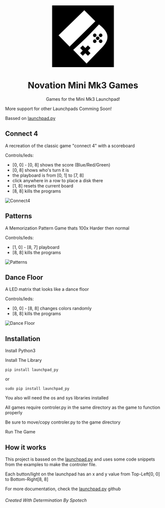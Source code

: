 <p align="center"><img src="https://raw.githubusercontent.com/SpotechYT/Novation-Mini-Mk3-Games/main/images/Logo.jpg" height="200"></p>
<h1 align="center">Novation Mini Mk3 Games</h1>
<p align="center">Games for the Mini Mk3 Launchpad!</p>

More support for other Launchpads Comming Soon!

Bassed on [launchpad.py](https://github.com/FMMT666/launchpad.py)

## Connect 4
A recreation of the classic game "connect 4" with a scoreboard

Controls/leds:
- [0, 0] - [0, 8] shows the score (Blue/Red/Green)
- [0, 8] shows who's turn it is
- the playboard is from [0, 1] to [7, 8]
- click anywhere in a row to place a disk there
- [1, 8] resets the current board
- [8, 8] kills the programs

![Connect4](https://raw.githubusercontent.com/SpotechYT/Novation-Mini-Mk3-Games/main/Connect4/example.gif)

## Patterns
A Memorization Pattern Game thats 100x Harder then normal

Controls/leds:
- [1, 0] - [8, 7] playboard
- [8, 8] kills the programs

![Patterns](https://raw.githubusercontent.com/SpotechYT/Novation-Mini-Mk3-Games/main/Patterns/example.gif)

## Dance Floor
A LED matrix that looks like a dance floor

Controls/leds:
- [0, 0] - [8, 8] changes colors randomly
- [8, 8] kills the programs

![Dance Floor](https://raw.githubusercontent.com/SpotechYT/Novation-Mini-Mk3-Games/main/DanceFloor/example.gif)

## Installation
Install Python3

Install The Library
```
pip install launchpad_py
```
or
```
sudo pip install launchpad_py
```

You also will need the os and sys libraries installed

All games require controler.py in the same directory as the game to function properly

Be sure to move/copy controler.py to the game directory

Run The Game

## How it works
This project is bassed on the [launchpad.py](https://github.com/FMMT666/launchpad.py) and uses some code snippets from the examples to make the controler file.

Each button/light on the launchpad has an x and y value from Top-Left[0, 0] to Bottom-Right[8, 8]
[](https://raw.githubusercontent.com/SpotechYT/Novation-Mini-Mk3-Games/main/Matrix.jpg)

For more documentation, check the [launchpad.py](https://github.com/FMMT666/launchpad.py) github 

###### Created With Determination By Spotech
